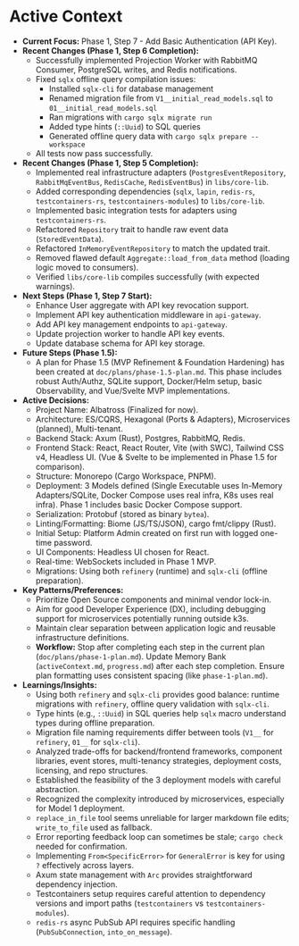 # Active Context

* **Current Focus:** Phase 1, Step 7 - Add Basic Authentication (API Key).
* **Recent Changes (Phase 1, Step 6 Completion):**
  * Successfully implemented Projection Worker with RabbitMQ Consumer, PostgreSQL writes, and Redis notifications.
  * Fixed `sqlx` offline query compilation issues:
    * Installed `sqlx-cli` for database management
    * Renamed migration file from `V1__initial_read_models.sql` to `01__initial_read_models.sql`
    * Ran migrations with `cargo sqlx migrate run`
    * Added type hints (`::Uuid`) to SQL queries
    * Generated offline query data with `cargo sqlx prepare --workspace`
  * All tests now pass successfully.
* **Recent Changes (Phase 1, Step 5 Completion):**
  * Implemented real infrastructure adapters (`PostgresEventRepository`, `RabbitMqEventBus`, `RedisCache`, `RedisEventBus`) in `libs/core-lib`.
  * Added corresponding dependencies (`sqlx`, `lapin`, `redis-rs`, `testcontainers-rs`, `testcontainers-modules`) to `libs/core-lib`.
  * Implemented basic integration tests for adapters using `testcontainers-rs`.
  * Refactored `Repository` trait to handle raw event data (`StoredEventData`).
  * Refactored `InMemoryEventRepository` to match the updated trait.
  * Removed flawed default `Aggregate::load_from_data` method (loading logic moved to consumers).
  * Verified `libs/core-lib` compiles successfully (with expected warnings).
* **Next Steps (Phase 1, Step 7 Start):**
  * Enhance User aggregate with API key revocation support.
  * Implement API key authentication middleware in `api-gateway`.
  * Add API key management endpoints to `api-gateway`.
  * Update projection worker to handle API key events.
  * Update database schema for API key storage.
* **Future Steps (Phase 1.5):**
  * A plan for Phase 1.5 (MVP Refinement & Foundation Hardening) has been created at `doc/plans/phase-1.5-plan.md`. This phase includes robust Auth/Authz, SQLite support, Docker/Helm setup, basic Observability, and Vue/Svelte MVP implementations.
* **Active Decisions:**
  * Project Name: Albatross (Finalized for now).
  * Architecture: ES/CQRS, Hexagonal (Ports & Adapters), Microservices (planned), Multi-tenant.
  * Backend Stack: Axum (Rust), Postgres, RabbitMQ, Redis.
  * Frontend Stack: React, React Router, Vite (with SWC), Tailwind CSS v4, Headless UI. (Vue & Svelte to be implemented in Phase 1.5 for comparison).
  * Structure: Monorepo (Cargo Workspace, PNPM).
  * Deployment: 3 Models defined (Single Executable uses In-Memory Adapters/SQLite, Docker Compose uses real infra, K8s uses real infra). Phase 1 includes basic Docker Compose support.
  * Serialization: Protobuf (stored as binary `bytea`).
  * Linting/Formatting: Biome (JS/TS/JSON), cargo fmt/clippy (Rust).
  * Initial Setup: Platform Admin created on first run with logged one-time password.
  * UI Components: Headless UI chosen for React.
  * Real-time: WebSockets included in Phase 1 MVP.
  * Migrations: Using both `refinery` (runtime) and `sqlx-cli` (offline preparation).
* **Key Patterns/Preferences:**
  * Prioritize Open Source components and minimal vendor lock-in.
  * Aim for good Developer Experience (DX), including debugging support for microservices potentially running outside k3s.
  * Maintain clear separation between application logic and reusable infrastructure definitions.
  * **Workflow:** Stop after completing each step in the current plan (`doc/plans/phase-1-plan.md`). Update Memory Bank (`activeContext.md`, `progress.md`) after each step completion. Ensure plan formatting uses consistent spacing (like `phase-1-plan.md`).
* **Learnings/Insights:**
  * Using both `refinery` and `sqlx-cli` provides good balance: runtime migrations with `refinery`, offline query validation with `sqlx-cli`.
  * Type hints (e.g., `::Uuid`) in SQL queries help `sqlx` macro understand types during offline preparation.
  * Migration file naming requirements differ between tools (`V1__` for `refinery`, `01__` for `sqlx-cli`).
  * Analyzed trade-offs for backend/frontend frameworks, component libraries, event stores, multi-tenancy strategies, deployment costs, licensing, and repo structures.
  * Established the feasibility of the 3 deployment models with careful abstraction.
  * Recognized the complexity introduced by microservices, especially for Model 1 deployment.
  * `replace_in_file` tool seems unreliable for larger markdown file edits; `write_to_file` used as fallback.
  * Error reporting feedback loop can sometimes be stale; `cargo check` needed for confirmation.
  * Implementing `From<SpecificError>` for `GeneralError` is key for using `?` effectively across layers.
  * Axum state management with `Arc` provides straightforward dependency injection.
  * Testcontainers setup requires careful attention to dependency versions and import paths (`testcontainers` vs `testcontainers-modules`).
  * `redis-rs` async PubSub API requires specific handling (`PubSubConnection`, `into_on_message`).
